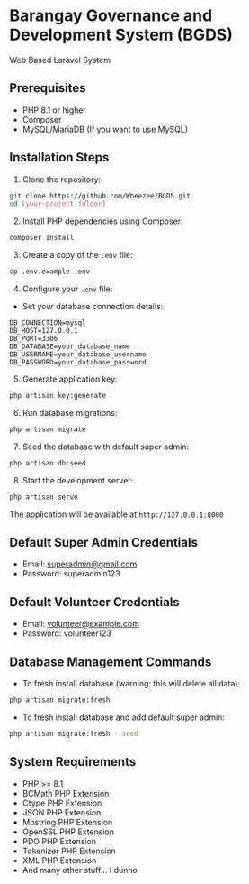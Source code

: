 # Barangay Governance and Development System (BGDS) 

Web Based Laravel System

## Prerequisites

- PHP 8.1 or higher
- Composer
- MySQL/MariaDB (If you want to use MySQL)

## Installation Steps

1. Clone the repository:
```bash
git clone https://github.com/Wheezee/BGDS.git
cd [your-project-folder]
```

2. Install PHP dependencies using Composer:
```bash
composer install
```

3. Create a copy of the `.env` file:
```bash
cp .env.example .env
```

4. Configure your `.env` file:
- Set your database connection details:
```
DB_CONNECTION=mysql
DB_HOST=127.0.0.1
DB_PORT=3306
DB_DATABASE=your_database_name
DB_USERNAME=your_database_username
DB_PASSWORD=your_database_password
```

5. Generate application key:
```bash
php artisan key:generate
```

6. Run database migrations:
```bash
php artisan migrate
```

7. Seed the database with default super admin:
```bash
php artisan db:seed
```

8. Start the development server:
```bash
php artisan serve
```

The application will be available at `http://127.0.0.1:8000`

## Default Super Admin Credentials

- Email: superadmin@gmail.com
- Password: superadmin123

## Default Volunteer Credentials

- Email: volunteer@example.com
- Password: volunteer123

## Database Management Commands

- To fresh install database (warning: this will delete all data):
```bash
php artisan migrate:fresh
```

- To fresh install database and add default super admin:
```bash
php artisan migrate:fresh --seed
```

## System Requirements

- PHP >= 8.1
- BCMath PHP Extension
- Ctype PHP Extension
- JSON PHP Extension
- Mbstring PHP Extension
- OpenSSL PHP Extension
- PDO PHP Extension
- Tokenizer PHP Extension
- XML PHP Extension
- And many other stuff... I dunno
